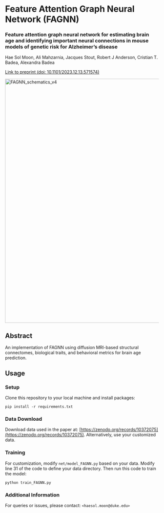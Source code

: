 # Feature Attention Graph Neural Network (FAGNN)

### Feature attention graph neural network for estimating brain age and identifying important neural connections in mouse models of genetic risk for Alzheimer’s disease

Hae Sol Moon, Ali Mahzarnia, Jacques Stout, Robert J Anderson, Cristian T. Badea, Alexandra Badea

[Link to preprint (doi: 10.1101/2023.12.13.571574)](https://doi.org/10.1101/2023.12.13.571574)

<img width="800" alt="FAGNN_schematics_v4" src="https://github.com/DuneDrive/FAGNN/assets/70248584/4cf35f49-37ad-4451-8216-f4ab4c5bab7a">


## Abstract
An implementation of FAGNN using diffusion MRI-based structural connectomes, biological traits, and behavioral metrics for brain age prediction.


## Usage
### Setup
Clone this repository to your local machine and install packages:
```
pip install -r requirements.txt
```

### Data Download
Download data used in the paper at:
[https://zenodo.org/records/10372075](https://zenodo.org/records/10372075).
Alternatively, use your customized data.

### Training
For customization, modify `net/model_FAGNN.py` based on your data. Modify line 31 of the code to define your data directory.
Then run this code to train the model:

```
python train_FAGNN.py
```

### Additional Information
For queries or issues, please contact: `<haesol.moon@duke.edu>`
